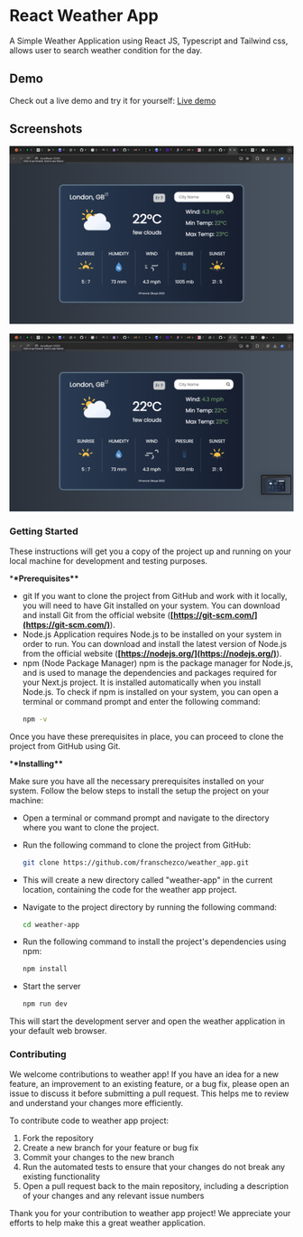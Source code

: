 # React Weather App

A Simple Weather Application using React JS, Typescript and Tailwind css, allows user to search weather condition for the day.

## Demo

Check out a live demo and try it for yourself: [Live demo](https://weather-8vwwufgup-frankoes-projects.vercel.app/)

## Screenshots

  <kbd><img width="931" alt="hero section" src="https://raw.githubusercontent.com/franschezco/weather_app/main/Screenshot_1.png"></kbd>

  <kbd><img width="950" alt="youtube video" src="https://raw.githubusercontent.com/franschezco/weather_app/main/Screenshot_2.png"></kbd>

  


### **Getting Started**

These instructions will get you a copy of the project up and running on your local machine for development and testing purposes.

\***\*Prerequisites\*\***

- git
  If you want to clone the project from GitHub and work with it locally, you will need to have Git installed on your system. You can download and install Git from the official website (**[https://git-scm.com/](https://git-scm.com/)**).
- Node.js
  Application requires Node.js to be installed on your system in order to run. You can download and install the latest version of Node.js from the official website (**[https://nodejs.org/](https://nodejs.org/)**).
- npm (Node Package Manager)
  npm is the package manager for Node.js, and is used to manage the dependencies and packages required for your Next.js project. It is installed automatically when you install Node.js.
  To check if npm is installed on your system, you can open a terminal or command prompt and enter the following command:
  ```bash
  npm -v
  ```

Once you have these prerequisites in place, you can proceed to clone the project from GitHub using Git.

\***\*Installing\*\***

Make sure you have all the necessary prerequisites installed on your system. Follow the below steps to install the setup the project on your machine:

- Open a terminal or command prompt and navigate to the directory where you want to clone the project.
- Run the following command to clone the project from GitHub:
  ```bash
  git clone https://github.com/franschezco/weather_app.git
  ```
- This will create a new directory called "weather-app" in the current location, containing the code for the weather app project.
- Navigate to the project directory by running the following command:

  ```bash
  cd weather-app
  ```

- Run the following command to install the project's dependencies using npm:

  ```bash
  npm install 
  ```

- Start the server

  ```bash
  npm run dev
  ```




This will start the development server and open the weather application in your default web browser.

### Contributing

We welcome contributions to weather app! If you have an idea for a new feature, an improvement to an existing feature, or a bug fix, please open an issue to discuss it before submitting a pull request. This helps me to review and understand your changes more efficiently.

To contribute code to weather app project:

1. Fork the repository
2. Create a new branch for your feature or bug fix
3. Commit your changes to the new branch
4. Run the automated tests to ensure that your changes do not break any existing functionality
5. Open a pull request back to the main repository, including a description of your changes and any relevant issue numbers

Thank you for your contribution to weather app project! We appreciate your efforts to help make this a great weather application.
